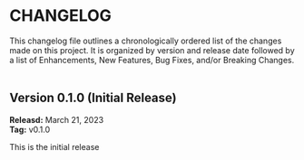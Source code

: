 # CHANGELOG
This changelog file outlines a chronologically ordered list of the changes made on this project. 
It is organized by version and release date followed by a list of Enhancements, New Features, Bug Fixes, and/or Breaking Changes.
<br /><br />

## Version 0.1.0 (Initial Release)
**Releasd:** March 21, 2023<br />
**Tag:** v0.1.0

This is the initial release
